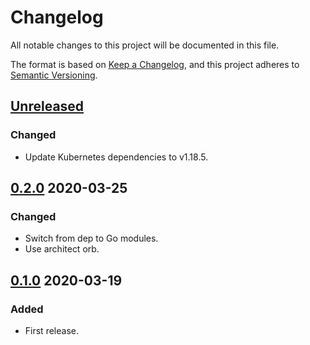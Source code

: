 # Changelog

All notable changes to this project will be documented in this file.

The format is based on [Keep a Changelog](https://keepachangelog.com/en/1.0.0/),
and this project adheres to [Semantic Versioning](https://semver.org/spec/v2.0.0.html).



## [Unreleased]

### Changed

- Update Kubernetes dependencies to v1.18.5.


## [0.2.0] 2020-03-25

### Changed

- Switch from dep to Go modules.
- Use architect orb.



## [0.1.0] 2020-03-19

### Added

- First release.



[Unreleased]: https://github.com/giantswarm/apprclient/compare/v0.2.0...HEAD

[0.2.0]: https://github.com/giantswarm/apprclient/compare/v0.1.0...v0.2.0

[0.1.0]: https://github.com/giantswarm/apprclient/releases/tag/v0.1.0
